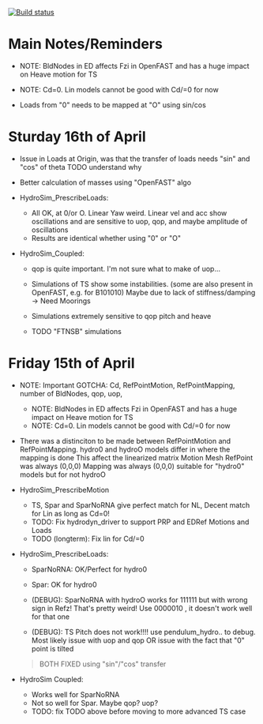 [![Build status](https://github.com/ebranlard/wtDigiTwin-data/workflows/Tests/badge.svg)](https://github.com/ebranlard/wtDigiTwin-data/actions?query=workflow%3A%22Tests%22)


# Main Notes/Reminders

- NOTE: BldNodes in ED affects Fzi in OpenFAST and has a huge impact on Heave motion for TS

- NOTE: Cd=0. Lin models cannot be good with Cd/=0 for now

- Loads from "0" needs to be mapped at "O" using sin/cos




# Sturday 16th of April

- Issue in Loads at Origin, was that the transfer of loads needs "sin" and "cos" of theta
  TODO understand why

- Better calculation of masses using "OpenFAST" algo


- HydroSim_PrescribeLoads:
   - All OK, at 0/or O. Linear Yaw weird. Linear vel and acc show oscillations and are sensitive
     to uop, qop, and maybe amplitude of oscillations
   - Results are identical whether using "0" or "O"


- HydroSim_Coupled:
  - qop is quite important. I'm not sure what to make of uop...
  - Simulations of TS show some instabilities. (some are also present in OpenFAST, e.g. for B101010)
      Maybe due to lack of stiffness/damping -> Need Moorings

  - Simulations extremely sensitive to qop pitch and heave

  - TODO "FTNSB" simulations



# Friday 15th of April

- NOTE: Important GOTCHA: Cd, RefPointMotion, RefPointMapping, number of BldNodes, qop, uop,
    - NOTE: BldNodes in ED affects Fzi in OpenFAST and has a huge impact on Heave motion for TS
    - NOTE: Cd=0. Lin models cannot be good with Cd/=0 for now

- There was a distinciton to be made between RefPointMotion and RefPointMapping.
  hydro0 and hydroO models differ in where the mapping is done
  This affect the linearized matrix 
       Motion Mesh RefPoint was always (0,0,0)
       Mapping was always (0,0,0) suitable for "hydro0" models but for not hydroO


- HydroSim_PrescribeMotion
    - TS, Spar and SparNoRNA give perfect match for NL, Decent match for Lin as long as Cd=0!
    - TODO: Fix hydrodyn\_driver to support PRP and EDRef Motions and Loads
    - TODO (longterm): Fix lin for Cd/=0


- HydroSim_PrescribeLoads:
   - SparNoRNA: OK/Perfect for hydro0 
   - Spar: OK for hydro0
   - (DEBUG): SparNoRNA with hydroO works for 111111 but with wrong sign in Refz! That's pretty weird!
              Use 0000010 , it doesn't work well for that one

   - (DEBUG): TS Pitch does not work!!!! use pendulum_hydro.. to debug. 
                 Most likely issue with uop and qop
                 OR issue with the fact that "0" point is tilted
    > BOTH FIXED using "sin"/"cos" transfer

- HydroSim Coupled: 
    - Works well for SparNoRNA 
    - Not so well for Spar. Maybe qop? uop?
    - TODO: fix TODO above before moving to more advanced TS case

